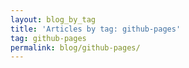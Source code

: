 ```yaml
---
layout: blog_by_tag
title: 'Articles by tag: github-pages'
tag: github-pages
permalink: blog/github-pages/
---
```

